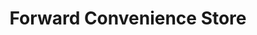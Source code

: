---
title: "Forward Convenience Store"
url: /sterling/forward-convenience-store/
shop: convenience
---